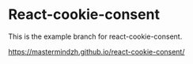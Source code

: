 # React-cookie-consent

This is the example branch for react-cookie-consent.

https://mastermindzh.github.io/react-cookie-consent/
